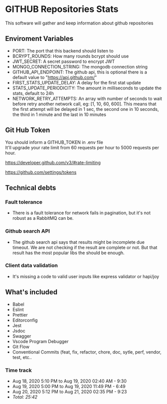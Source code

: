 # GITHUB Repositories Stats

This software will gather and keep information about github repositories

## Enviroment Variables

* PORT: The port that this backend should listen to
* BCRYPT_ROUNDS: How many rounds bcrypt should use
* JWT_SECRET: A secret password to encrypt JWT
* MONGO_CONNECTION_STRING: The mongodb connection string
* GITHUB_API_ENDPOINT: The github api, this is optional there is a default value to "https://api.github.com/"
* FIRST_STATS_UPDATE_DELAY: A delay for the first stat update
* STATS_UPDATE_PERIODICITY: The amount in milliseconds to update the stats, default to 24h
* NETWORK_RETRY_ATTEMPTS: An array with number of seconds to wait before retry another network call, eg: [1, 10, 60, 600]. This means that the first attempt will be delayed in 1 sec, the second one in 10 seconds, the third in 1 minute and the last in 10 minutes

## Git Hub Token
You should inform a GITHUB_TOKEN in .env file  
It'll upgrade your rate limit from 60 requests per hour to 5000 requests per hour.  
  
https://developer.github.com/v3/#rate-limiting  
  
https://github.com/settings/tokens  
  
## Technical debts

### Fault tolerance

* There is a fault tolerance for network fails in pagination, but it's not robust as a RabbitMQ can be.

### Github search API

* The github search api says that results might be incomplete due timeout. We are not checking if the result are complete or not. But that result has the most popular libs the should be enough.

### Client data validation

* It's missing a code to valid user inputs like express validator or hapi/joy

## What's included

* Babel
* Eslint
* Prettier
* Editorconfig
* Jest
* Jsdoc
* Swagger
* Vscode Program Debugger
* Git Flow
* Conventional Commits (feat, fix, refactor, chore, doc, sytle, perf, vendor, test, etc..

### Time track

* Aug 18, 2020 5:10 PM  to  Aug 19, 2020 02:40 AM  -  9:30
* Aug 19, 2020 5:00 PM  to  Aug 19, 2020 11:49 PM  -  6:49
* Aug 20, 2020 5:12 PM  to  Aug 21, 2020 02:35 PM  -  9:23
* *Total: 25:42*
